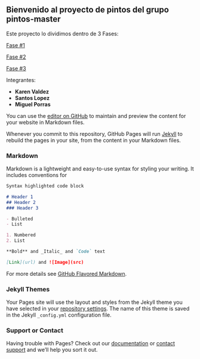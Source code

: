 ## Bienvenido al proyecto de pintos del grupo pintos-master

Este proyecto lo dividimos dentro de 3 Fases:

[Fase #1](https://magmarx.github.io/Pintos-master/fase1.md)

[Fase #2](https://magmarx.github.io/Pintos-master/fase2.md)

[Fase #3](https://magmarx.github.io/Pintos-master/fase3.md)

Integrantes: 

- **Karen Valdez**
- **Santos Lopez**
- **Miguel Porras**

You can use the [editor on GitHub](https://github.com/Magmarx/Pintos-master/edit/docs/docs/index.md) to maintain and preview the content for your website in Markdown files.

Whenever you commit to this repository, GitHub Pages will run [Jekyll](https://jekyllrb.com/) to rebuild the pages in your site, from the content in your Markdown files.

### Markdown

Markdown is a lightweight and easy-to-use syntax for styling your writing. It includes conventions for

```markdown
Syntax highlighted code block

# Header 1
## Header 2
### Header 3

- Bulleted
- List

1. Numbered
2. List

**Bold** and _Italic_ and `Code` text

[Link](url) and ![Image](src)
```

For more details see [GitHub Flavored Markdown](https://guides.github.com/features/mastering-markdown/).

### Jekyll Themes

Your Pages site will use the layout and styles from the Jekyll theme you have selected in your [repository settings](https://github.com/Magmarx/Pintos-master/settings). The name of this theme is saved in the Jekyll `_config.yml` configuration file.

### Support or Contact

Having trouble with Pages? Check out our [documentation](https://docs.github.com/categories/github-pages-basics/) or [contact support](https://support.github.com/contact) and we’ll help you sort it out.
